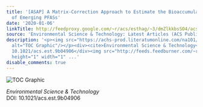 ```yaml
---
title: '[ASAP] A Matrix-Correction Approach to Estimate the Bioaccumulation Potential
  of Emerging PFASs'
date: '2020-01-06'
linkTitle: http://feedproxy.google.com/~r/acs/esthag/~3/dmZlkkbsSO4/acs.est.9b04906
source: 'Environmental Science & Technology: Latest Articles (ACS Publications)'
description: '<p><img src="https://achs-prod.literatumonline.com/na101/home/literatum/publisher/achs/journals/content/esthag/0/esthag.ahead-of-print/acs.est.9b04906/20200106/images/medium/es9b04906_0005.gif"
  alt="TOC Graphic"/></p><div><cite>Environmental Science & Technology</cite></div><div>DOI:
  10.1021/acs.est.9b04906</div><img src="http://feeds.feedburner.com/~r/acs/esthag/~4/dmZlkkbsSO4"
  height="1" width="1" ...'
disable_comments: true
---
```

<p><img src="https://achs-prod.literatumonline.com/na101/home/literatum/publisher/achs/journals/content/esthag/0/esthag.ahead-of-print/acs.est.9b04906/20200106/images/medium/es9b04906_0005.gif" alt="TOC Graphic"/></p><div><cite>Environmental Science & Technology</cite></div><div>DOI: 10.1021/acs.est.9b04906</div><img src="http://feeds.feedburner.com/~r/acs/esthag/~4/dmZlkkbsSO4" height="1" width="1" ...